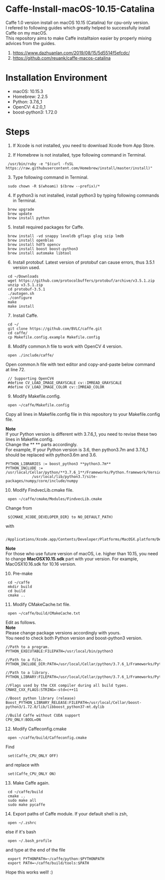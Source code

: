 # Caffe-Install-macOS-10.15-Catalina
Caffe 1.0 version install on macOS 10.15 (Catalina) for cpu-only version.  
I refered to following guides which greatly helped to successfully install Caffe on my macOS.  
This repository aims to make Caffe installtaion easier by properly mixing advices from the guides.  

1. https://www.dazhuanlan.com/2019/08/15/5d5514f5efcdc/
2. https://github.com/reuank/caffe-macos-catalina

# Installation Environment
- macOS: 10.15.3
- Homebrew: 2.2.5
- Python: 3.7.6_1
- OpenCV: 4.2.0_1
- boost-python3: 1.72.0

# Steps
1. If Xcode is not installed, you need to download Xcode from App Store.

2. If Homebrew is not installed, type following command in Terminal.
```
 /usr/bin/ruby -e "$(curl -fsSL https://raw.githubusercontent.com/Homebrew/install/master/install)"
```
 
3. Type following command in Terminal.
```
 sudo chown -R $(whoami) $(brew --prefix)/*
```
 
4. If python3 is not installed, install python3 by typing following commands in Terminal.
```
 brew upgrade
 brew update
 brew install python
```

5. Install required packages for Caffe.
```
 brew install -vd snappy leveldb gflags glog szip lmdb
 brew install openblas
 brew install hdf5 opencv
 brew install boost boost-python3
 brew install automake libtool
```
 
6. Install protobuf. Latest version of protobuf can cause errors, thus 3.5.1 version used.
```
 cd ~/Downloads 
 wget https://github.com/protocolbuffers/protobuf/archive/v3.5.1.zip
 unzip v3.5.1.zip
 cd protobuf-3.5.1
 ./autogen.sh
 ./configure
 make
 make install
```

7. Install Caffe.
```
 cd ~/
 git clone https://github.com/BVLC/caffe.git
 cd caffe/
 cp Makefile.config.example Makefile.config
```

8. Modify common.h file to work with OpenCV 4 version.
```
 open ./include/caffe/
```
 
Open common.h file with text editor and copy-and-paste below command at line 72.
```
 // Supporting OpenCV4
 #define CV_LOAD_IMAGE_GRAYSCALE cv::IMREAD_GRAYSCALE
 #define CV_LOAD_IMAGE_COLOR cv::IMREAD_COLOR
```
 
9. Modify Makefile.config.
```
 open ~/caffe/Makefile.config
```

Copy all lines in Makefile.config file in this repository to your Makefile.config file.  

**Note**  
If your Python version is different with 3.7.6_1, you need to revise these two lines in Makefile.config.  
Change the ** ** parts accordingly.  
For example, If your Python version is 3.6, then python3.7m and 3.7.6_1 should be replaced with python3.6m and 3.6.  

```
PYTHON_LIBRARIES := boost_python3 **python3.7m**
PYTHON_INCLUDE := /usr/local/Cellar/python/**3.7.6_1**/Frameworks/Python.framework/Versions/3.7/include/python3.7m 
			/usr/local/lib/python3.7/site-packages/numpy/core/include/numpy
```

10. Modify FindvecLib.cmake file.
```
 open ~/caffe/cmake/Modules/FindvecLib.cmake
```
Change from 
```
 ${CMAKE_XCODE_DEVELOPER_DIR} to NO_DEFAULT_PATH)
```
with
```
 /Applications/Xcode.app/Contents/Developer/Platforms/MacOSX.platform/Developer/SDKs/MacOSX10.15.sdk/System/Library/Frameworks/Accelerate.framework/Versions/Current/Frameworks/vecLib.framework/Headers/
```
**Note**  
For those who use future version of macOS, i.e. higher than 10.15, you need to change **MacOSX10.15.sdk** part with your version. For example, MacOSX10.16.sdk for 10.16 version.  

10. Pre-make
```
 cd ~/caffe
 mkdir build
 cd build
 cmake ..
```

11. Modify CMakeCache.txt file.  
```
 open ~/caffe/build/CMakeCache.txt
```
Edit as follows.  
**Note**  
Please change package versions accordingly with yours.  
You need to check both Python version and boost-python3 version.
```
//Path to a program.
PYTHON_EXECUTABLE:FILEPATH=/usr/local/bin/python3

//Path to a file.
PYTHON_INCLUDE_DIR:PATH=/usr/local/Cellar/python/3.7.6_1/Frameworks/Python.framework/Versions/3.7/include/python3.7m

//Path to a library.
PYTHON_LIBRARY:FILEPATH=/usr/local/Cellar/python/3.7.6_1/Frameworks/Python.framework/Versions/3.7/lib/libpython3.7m.dylib

//Flags used by the CXX compiler during all build types.
CMAKE_CXX_FLAGS:STRING=-std=c++11
  
//Boost python library (release)
Boost_PYTHON_LIBRARY_RELEASE:FILEPATH=/usr/local/Cellar/boost-python3/1.72.0/lib/libboost_python37-mt.dylib
  
//Build Caffe without CUDA support
CPU_ONLY:BOOL=ON
```

12. Modify Caffeconfig.cmake
```
 open ~/caffe/build/Caffeconfig.cmake
```

Find
```
 set(Caffe_CPU_ONLY OFF)
```
and replace with
```
 set(Caffe_CPU_ONLY ON)
```

13. Make Caffe again.
```
 cd ~/caffe/build
 cmake ..
 sudo make all
 sudo make pycaffe
```

14. Export paths of Caffe module.
If your default shell is zsh,
```
 open ~/.zshrc
```

else if it's bash
```
 open ~/.bash_profile
```

and type at the end of the file
```
 export PYTHONPATH=~/caffe/python:$PYTHONPATH
 export PATH=~/caffe/build/tools:$PATH
```

Hope this works well! :)

